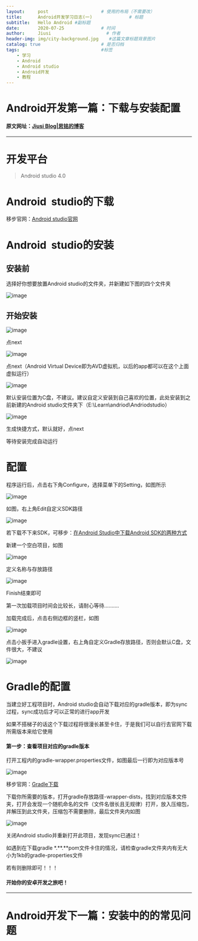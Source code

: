```yaml
---
layout:     post                    # 使用的布局（不需要改）
title:      Android开发学习日志(一)              # 标题 
subtitle:   Hello Android #副标题
date:       2020-07-25              # 时间
author:     Jiusi                     # 作者
header-img: img/city-background.jpg    #这篇文章标题背景图片
catalog: true                       # 是否归档
tags:                               #标签
    - 学习
    - Android
    - Android studio
    - Android开发
    - 教程
---
```

# Android开发第一篇：下载与安装配置

#### 原文网址：[Jiusi Blog|思铭的博客](https://jiusi1999.top/)

* * *

# 开发平台

>Android studio 4.0
      
# Android  studio的下载

移步官网：[Android studio官网](https://developer.android.google.cn/studio)

# Android  studio的安装

## 安装前

选择好你想要放置Android studio的文件夹，并新建如下图的四个文件夹

![image](https://upload-images.jianshu.io/upload_images/21998006-4b6b23263df51b2c.png?imageMogr2/auto-orient/strip%7CimageView2/2/w/1240)

## 开始安装

![image](https://upload-images.jianshu.io/upload_images/21998006-b63d2c2a2b4491c1.png?imageMogr2/auto-orient/strip%7CimageView2/2/w/1240)

点next

![image](https://upload-images.jianshu.io/upload_images/21998006-85b7a997368b50d8.png?imageMogr2/auto-orient/strip%7CimageView2/2/w/1240)

点next（Android Virtual Device即为AVD虚拟机，以后的app都可以在这个上面虚拟运行）

![image](https://upload-images.jianshu.io/upload_images/21998006-fcd0f25cb3d23384.png?imageMogr2/auto-orient/strip%7CimageView2/2/w/1240)

默认安装位置为C盘，不建议。建议自定义安装到自己喜欢的位置，此处安装到之前新建的Android studio文件夹下（E:\Learn\andriod\Andriodstudio）

![image](https://upload-images.jianshu.io/upload_images/21998006-b4deb731746626f5.png?imageMogr2/auto-orient/strip%7CimageView2/2/w/1240)

生成快捷方式，默认就好，点next

等待安装完成自动运行

# 配置

程序运行后，点击右下角Configure，选择菜单下的Setting，如图所示

![image](https://upload-images.jianshu.io/upload_images/21998006-65f774c9769e3e39.png?imageMogr2/auto-orient/strip%7CimageView2/2/w/1240)

如图，右上角Edit自定义SDK路径

![image](https://upload-images.jianshu.io/upload_images/21998006-4549b35645d3f2bc.png?imageMogr2/auto-orient/strip%7CimageView2/2/w/1240)

若下载不下来SDK，可移步：[在Android Studio中下载Android SDK的两种方式](https://www.cnblogs.com/senior-engineer/p/11130757.html)

新建一个空白项目，如图

![image](https://upload-images.jianshu.io/upload_images/21998006-001c817b5bbe915b.png?imageMogr2/auto-orient/strip%7CimageView2/2/w/1240)

定义名称与存放路径

![image](https://upload-images.jianshu.io/upload_images/21998006-4a8c142ace93c0eb.png?imageMogr2/auto-orient/strip%7CimageView2/2/w/1240)

Finish结束即可

第一次加载项目时间会比较长，请耐心等待..........

加载完成后，点击右侧边框的竖栏，如图

![image](https://upload-images.jianshu.io/upload_images/21998006-dfeec2a8239f6886.png?imageMogr2/auto-orient/strip%7CimageView2/2/w/1240)

点击小扳手进入gradle设置，右上角自定义Gradle存放路径，否则会默认C盘，文件很大，不建议

![image](https://upload-images.jianshu.io/upload_images/21998006-d2eb01a40d50d26b.png?imageMogr2/auto-orient/strip%7CimageView2/2/w/1240)

# Gradle的配置

当建立好工程项目时，Android studio会自动下载对应的gradle版本，即为sync过程，sync成功后才可以正常的进行app开发

如果不搭梯子的话这个下载过程将很漫长甚至卡住，于是我们可以自行去官网下载所需版本来给它使用

#### 第一步：查看项目对应的gradle版本

打开工程内的gradle-wrapper.properties文件，如图最后一行即为对应版本号

![image](https://upload-images.jianshu.io/upload_images/21998006-74c626220727c0b3.png?imageMogr2/auto-orient/strip%7CimageView2/2/w/1240)

移步官网：[Gradle下载](https://services.gradle.org/distributions/)

下载你所需要的版本，打开gradle存放路径-wrapper-dists，找到对应版本文件夹，打开会发现一个随机命名的文件（文件名很长且无规律）打开，放入压缩包，并解压到此文件夹，压缩包不需要删除，最后文件夹内如图

![image](https://upload-images.jianshu.io/upload_images/21998006-15e2b17cb817664d.png?imageMogr2/auto-orient/strip%7CimageView2/2/w/1240)

关闭Android studio并重新打开此项目，发现sync已通过！

如遇到在下载gradle *.**.**pom文件卡住的情况，请检查gradle文件夹内有无大小为1kb的gradle-properties文件

若有则删除即可！！！

#### 开始你的安卓开发之旅吧！

* * *

# Android开发下一篇：安装中的的常见问题
